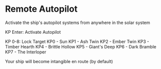 # Remote Autopilot
Activate the ship's autopilot systems from anywhere in the solar system

KP Enter: Activate Autopilot

KP 0-8: Lock Target
KP0 - Sun
KP1 - Ash Twin
KP2 - Ember Twin
KP3 - Timber Hearth
KP4 - Brittle Hollow
KP5 - Giant's Deep
KP6 - Dark Bramble
KP7 - The Interloper
<!-- KP8 - Echoes of the Eye (seems not to work) -->
<!-- KP. - You (seems not to work) -->

Your ship will become intangible en route (by default)
